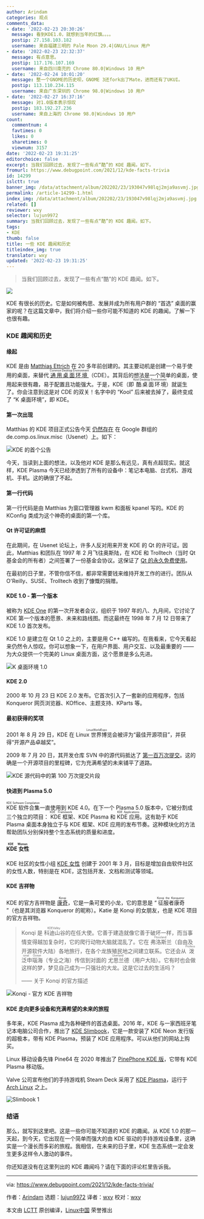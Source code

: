 ```yaml
---
author: Arindam
categories: 观点
comments_data:
- date: '2022-02-23 20:30:26'
  message: 看到KDE1.0，就想到当年的红旗。。。。
  postip: 27.158.103.182
  username: 来自福建三明的 Pale Moon 29.4|GNU/Linux 用户
- date: '2022-02-23 22:32:37'
  message: 有点意思。
  postip: 117.176.107.169
  username: 来自四川南充的 Chrome 80.0|Windows 10 用户
- date: '2022-02-24 10:01:20'
  message: 整一个GNOME的历史呗，GNOME 3还fork出了Mate，进而还有了UKUI。
  postip: 113.110.234.115
  username: 来自广东深圳的 Chrome 98.0|Windows 10 用户
- date: '2022-02-27 16:37:16'
  message: 对1.0版本表示惊叹
  postip: 183.192.27.236
  username: 来自上海的 Chrome 98.0|Windows 10 用户
count:
  commentnum: 4
  favtimes: 0
  likes: 0
  sharetimes: 0
  viewnum: 3157
date: '2022-02-23 19:31:25'
editorchoice: false
excerpt: 当我们回顾过去，发现了一些有点“酷”的 KDE 趣闻。如下。
fromurl: https://www.debugpoint.com/2021/12/kde-facts-trivia
id: 14299
islctt: true
banner_img: /data/attachment/album/202202/23/193047v98lqj2mja9asvmj.jpg
permalink: /article-14299-1.html
index_img: /data/attachment/album/202202/23/193047v98lqj2mja9asvmj.jpg.thumb.jpg
related: []
reviewer: wxy
selector: lujun9972
summary: 当我们回顾过去，发现了一些有点“酷”的 KDE 趣闻。如下。
tags:
- KDE
thumb: false
title: 一些 KDE 趣闻和历史
titleindex_img: true
translator: wxy
updated: '2022-02-23 19:31:25'
---
```



> 
> 当我们回顾过去，发现了一些有点“酷”的 KDE 趣闻。如下。
> 
> 
> 


![](/data/attachment/album/202202/23/193047v98lqj2mja9asvmj.jpg)


KDE 有很长的历史。它是如何被构思、发展并成为所有用户群的 “首选” 桌面的赢家的呢？在这篇文章中，我们将介绍一些你可能不知道的 KDE 的趣闻。了解一下也很有趣。


### KDE 趣闻和历史


#### 缘起


KDE 是由 [Matthias Ettrich](https://en.wikipedia.org/wiki/Matthias_Ettrich) 在 20 多年前创建的。其主要动机是创建一个易于使用的桌面，来替代 <ruby> <a href="https://sourceforge.net/projects/cdesktopenv/">  通用桌面环境 </a> <rt>  Common Desktop Environment </rt></ruby>（CDE）。其背后的想法是一个简单的桌面，使用起来很有趣，易于配置且功能强大。于是，KDE（即<ruby> 酷桌面环境 <rt>  Kool Desktop Environment </rt></ruby>）就诞生了。你会注意到这是对 CDE 的双关！名字中的 “Kool” 后来被去掉了，最终变成了 “K 桌面环境”，即 KDE。


#### 第一次出现


Matthias 的 KDE 项目正式公告今天 [仍然存在](https://groups.google.com/g/de.comp.os.linux.misc/c/SDbiV3Iat_s/m/zv_D_2ctS8sJ) 在 Google 群组的 de.comp.os.linux.misc（Usenet）上。如下：


![KDE 的首个公告](/data/attachment/album/202202/23/193126x2j2xqec8rlaz6a5.jpg)


今天，当读到上面的想法，以及他对 KDE 是那么有远见，真有点超现实。就这样，KDE Plasma 今天已经渗透到了所有的设备中：笔记本电脑、台式机、游戏机、手机。这的确很了不起。


#### 第一行代码


第一行代码是由 Matthias 为窗口管理器 kwm 和面板 kpanel 写的。KDE 的 KConfig 类成为这个神奇的桌面的第一个库。


#### Qt 许可证的麻烦


在此期间，在 Usenet 论坛上，许多人反对用来开发 KDE 的 Qt 的许可证。因此，Matthias 和团队在 1997 年 2 月飞往奥斯陆，在 KDE 和 Trolltech（当时 Qt 基金会的所有者）之间签署了一份基金会协议。这保证了 [Qt 的永久免费使用](https://dot.kde.org/2016/01/13/qt-guaranteed-stay-free-and-open-%E2%80%93-legal-update)。


在最初的日子里，不管你信不信，都非常需要钱来维持开发工作的进行。团队从 O'Reilly、SUSE、Trolltech 收到了慷慨的捐赠。


#### KDE 1.0 - 第一个版本


被称为 [KDE One](https://community.kde.org/KDE_Project_History/KDE_One_(Developer_Meeting)) 的第一次开发者会议，组织于 1997 年的八、九月间，它讨论了 KDE 第一个版本的愿景、未来和路线图。而这最终在 1998 年 7 月 12 日带来了 KDE 1.0 首次发布。


KDE 1.0 是建立在 Qt 1.0 之上的，主要是用 C++ 编写的。在我看来，它今天看起来仍然令人惊叹。你可以想象一下，在用户界面、用户交互、以及最重要的 —— 为大众提供一个完美的 Linux 桌面方面，这个愿景是多么先进。


![K 桌面环境 1.0](/data/attachment/album/202202/23/193126kls4eeq7teqt8ezh.jpg)


#### KDE 2.0


2000 年 10 月 23 日 KDE 2.0 发布。它首次引入了一套新的应用程序，包括 Konqueror 网页浏览器、KOffice、主题支持、KParts 等。


#### 最初获得的奖项


2001 年 8 月 29 日，KDE 在 <ruby> Linux 世界博览会 <rt>  LinuxWorldExpo </rt></ruby> 被评为“最佳开源项目”，并获得“开源产品卓越奖”。


2009 年 7 月 20 日，其开发仓库 SVN 中的源代码抵达了 [第一百万次提交](https://marc.info/?l=kde-commits&m=124811211002267&w=2)。这的确是一个开源项目的里程碑，它为充满希望的未来铺平了道路。


![KDE 源代码中的第 100 万次提交片段](/data/attachment/album/202202/23/193126ofy28xlyb0xx03bl.jpg)


#### 快进到 Plasma 5.0


<ruby> KDE 软件合集 <rt>  KDE Software Compilation </rt></ruby>一直使用到 KDE 4.0。在下一个 Plasma 5.0 版本中，它被分割成三个独立的项目：<ruby> KDE 框架 <rt>  KDE Framework </rt></ruby>、KDE Plasma 和 <ruby> KDE 应用 <rt>  KDE Applications </rt></ruby>。这有助于 KDE Plasma 桌面本身独立于与 KDE 框架、KDE 应用的发布节奏。这种模块化的方法帮助团队分别保持整个生态系统的质量和进度。


#### <ruby> KDE 女性 <rt>  KDE Woman </rt></ruby>


KDE 社区的女性小组 [KDE 女性](https://community.kde.org/KDE_Women) 创建于 2001 年 3 月，目标是增加自由软件社区的女性人数，特别是在 KDE，这包括开发、文档和测试等领域。


#### KDE 吉祥物


KDE 的官方吉祥物是 <ruby> <a href="https://community.kde.org/Konqi">  康奇 </a> <rt>  Konqi </rt></ruby>，它是一条可爱的小龙，它的意思是 “<ruby> 征服者康奇 <rt>  Konqi the Konqueror </rt></ruby>”（也是其浏览器 Konqueror 的昵称）。Katie 是 Konqi 的女朋友，也是 KDE 项目的官方吉祥物。



> 
> Konqi 是<ruby> 科迪山谷 <rt>  KDEValley </rt></ruby>的在任大使。它善于建造就像它善于破坏一样，而当事情变得越加复杂时，它的爬行动物大脑就混乱了。它在<ruby> 弗洛斯兰 <rt>  Flossland </rt></ruby>（自由及开源软件大陆）各地旅行，在各个龙族殖民地之间建立联系。它还会从<ruby> 泼泛申瑙海 <rt>  Professional Ocean </rt></ruby>（专业之海）传信到对面的<ruby> 尤思兰德 <rt>  Userland </rt></ruby>（用户大陆）。它有时也会做这样的梦，梦见自己成为一只强壮的大龙。这是它过去的生活吗？
> 
> 
> —— 关于 Konqi 的官方描述
> 
> 
> 


![Konqi - 官方 KDE 吉祥物](/data/attachment/album/202202/23/193126v5c9twbfqbwc8qxx.jpg)


#### KDE 走向更多设备和充满希望的未来的旅程


多年来，KDE Plasma 成为各种硬件的首选桌面。2016 年，KDE 与一家西班牙笔记本电脑公司合作，推出了 [KDE Slimbook](https://kde.slimbook.es/)，它是一款安装了 KDE Neon 发行版的超极本，带有 KDE Plasma，预装了 KDE 应用程序。可以从他们的网站上购买。


Linux 移动设备先锋 Pine64 在 2020 年推出了 [PinePhone KDE 版](https://www.debugpoint.com/2020/11/pinephone-kde-community-edition-plasma-mobile/)，它带有 KDE Plasma 移动版。


Valve 公司宣布他们的手持游戏机 Steam Deck 采用了 [KDE Plasma](https://www.debugpoint.com/tag/kde-plasma)，运行于 [Arch Linux](https://www.debugpoint.com/tag/arch-linux) 之上。


![Slimbook 1](/data/attachment/album/202202/23/193126davh7i5vik1uiahi.jpg)


### 结语


那么，就写到这里吧。这是一些你可能不知道的 KDE 的趣闻。从 KDE 1.0 的那一天起，到今天，它出现在一个简单而强大的由 KDE 驱动的手持游戏设备里，这确实是一个漫长而多彩的旅程。我相信，在未来的日子里，KDE 生态系统一定会发生更多这样令人激动的事件。


你还知道没有在这里列出的 KDE 趣闻吗？请在下面的评论栏里告诉我。




---


via: <https://www.debugpoint.com/2021/12/kde-facts-trivia/>


作者：[Arindam](https://www.debugpoint.com/author/admin1/) 选题：[lujun9972](https://github.com/lujun9972) 译者：[wxy](https://github.com/wxy) 校对：[wxy](https://github.com/wxy)


本文由 [LCTT](https://github.com/LCTT/TranslateProject) 原创编译，[Linux中国](https://linux.cn/) 荣誉推出